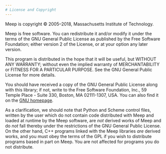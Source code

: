 ```yaml
---
# License and Copyright
---
```


Meep is copyright © 2005–2018, Massachusetts Institute of Technology.

Meep is free software. You can redistribute it and/or modify it under the terms of the GNU General Public License as published by the Free Software Foundation; either version 2 of the License, or at your option any later version.

This program is distributed in the hope that it will be useful, but WITHOUT ANY WARRANTY; without even the implied warranty of MERCHANTABILITY or FITNESS FOR A PARTICULAR PURPOSE. See the GNU General Public License for more details.

You should have received a copy of the GNU General Public License along with this library; if not, write to the Free Software Foundation, Inc., 59 Temple Place - Suite 330, Boston, MA 02111-1307, USA. You can also find it on the [GNU homepage](http://www.gnu.org/copyleft/gpl.html).

As a clarification, we should note that Python and Scheme control files, written by the user which do not contain code distributed with Meep and loaded at runtime by the Meep software, are *not* derived works of Meep and do *not* fall thereby under the restrictions of the GNU General Public License. On the other hand, C++ programs linked with the Meep libraries *are* derived works, and you must obey the terms of the GPL if you wish to distribute programs based in part on Meep. You are not affected for programs you do not distribute.
